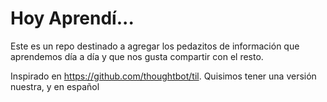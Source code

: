 # Hoy Aprendí...

Este es un repo destinado a agregar los pedazitos de información que aprendemos día a día y que nos gusta compartir con el resto.

Inspirado en https://github.com/thoughtbot/til. Quisimos tener una versión nuestra, y en español

